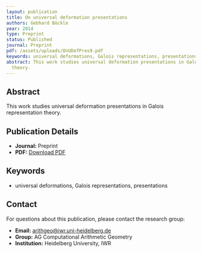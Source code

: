 ```yaml
---
layout: publication
title: On universal deformation presentations
authors: Gebhard Böckle
year: 2014
type: Preprint
status: Published
journal: Preprint
pdf: /assets/uploads/OnUDefPres9.pdf
keywords: universal deformations, Galois representations, presentations
abstract: This work studies universal deformation presentations in Galois representation
  theory.
---
```



## Abstract

This work studies universal deformation presentations in Galois representation theory.

## Publication Details

- **Journal:** Preprint
- **PDF:** [Download PDF](/assets/uploads/OnUDefPres9.pdf)

## Keywords

- universal deformations, Galois representations, presentations


## Contact

For questions about this publication, please contact the research group:
- **Email:** arithgeo@iwr.uni-heidelberg.de
- **Group:** AG Computational Arithmetic Geometry
- **Institution:** Heidelberg University, IWR